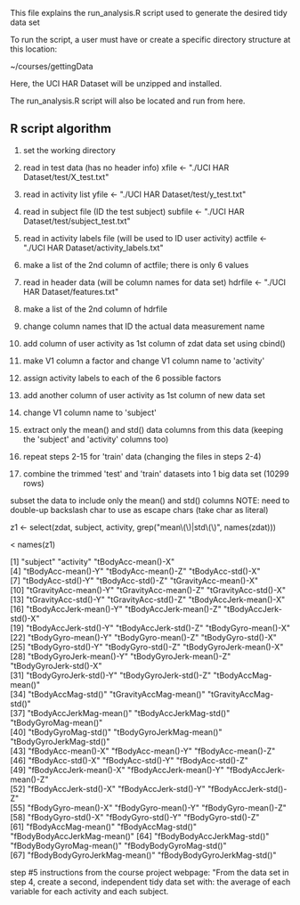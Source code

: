 This file explains the run_analysis.R script used to generate the desired tidy data set

To run the script, a user must have or create a specific directory structure at this location:

~/courses/gettingData

Here, the UCI HAR Dataset will be unzipped and installed.

The run_analysis.R script will also be located and run from here.

R script algorithm
--------------------
1) set the working directory

2) read in test data (has no header info)
xfile <- "./UCI HAR Dataset/test/X_test.txt"

3) read in activity list
yfile <- "./UCI HAR Dataset/test/y_test.txt"

4) read in subject file (ID the test subject)
subfile <- "./UCI HAR Dataset/test/subject_test.txt"

5) read in activity labels file (will be used to ID user activity)
actfile <- "./UCI HAR Dataset/activity_labels.txt"

6) make a list of the 2nd column of actfile; there is only 6 values

7) read in header data (will be column names for data set)
hdrfile <- "./UCI HAR Dataset/features.txt"

8) make a list of the 2nd column of hdrfile

9) change column names that ID the actual data measurement name

10) add column of user activity as 1st column of zdat data set using cbind()

11) make V1 column a factor and change V1 column name to 'activity'

12) assign activity labels to each of the 6 possible factors

13) add another column of user activity as 1st column of new data set

14) change V1 column name to 'subject'

15) extract only the mean() and std() data columns from this data (keeping the 'subject' and 'activity' columns too)

16) repeat steps 2-15 for 'train' data (changing the files in steps 2-4)

16) combine the trimmed 'test' and 'train' datasets into 1 big data set (10299 rows)


subset the data to include only the mean() and std() columns
NOTE: need to double-up backslash char to use as escape chars (take char as literal)

z1 <- select(zdat, subject, activity, grep("mean\\(\\)|std\\(\\)", names(zdat)))

< names(z1)

 [1] "subject"                     "activity"                    "tBodyAcc-mean()-X"          
 [4] "tBodyAcc-mean()-Y"           "tBodyAcc-mean()-Z"           "tBodyAcc-std()-X"           
 [7] "tBodyAcc-std()-Y"            "tBodyAcc-std()-Z"            "tGravityAcc-mean()-X"       
[10] "tGravityAcc-mean()-Y"        "tGravityAcc-mean()-Z"        "tGravityAcc-std()-X"        
[13] "tGravityAcc-std()-Y"         "tGravityAcc-std()-Z"         "tBodyAccJerk-mean()-X"      
[16] "tBodyAccJerk-mean()-Y"       "tBodyAccJerk-mean()-Z"       "tBodyAccJerk-std()-X"       
[19] "tBodyAccJerk-std()-Y"        "tBodyAccJerk-std()-Z"        "tBodyGyro-mean()-X"         
[22] "tBodyGyro-mean()-Y"          "tBodyGyro-mean()-Z"          "tBodyGyro-std()-X"          
[25] "tBodyGyro-std()-Y"           "tBodyGyro-std()-Z"           "tBodyGyroJerk-mean()-X"     
[28] "tBodyGyroJerk-mean()-Y"      "tBodyGyroJerk-mean()-Z"      "tBodyGyroJerk-std()-X"      
[31] "tBodyGyroJerk-std()-Y"       "tBodyGyroJerk-std()-Z"       "tBodyAccMag-mean()"         
[34] "tBodyAccMag-std()"           "tGravityAccMag-mean()"       "tGravityAccMag-std()"       
[37] "tBodyAccJerkMag-mean()"      "tBodyAccJerkMag-std()"       "tBodyGyroMag-mean()"        
[40] "tBodyGyroMag-std()"          "tBodyGyroJerkMag-mean()"     "tBodyGyroJerkMag-std()"     
[43] "fBodyAcc-mean()-X"           "fBodyAcc-mean()-Y"           "fBodyAcc-mean()-Z"          
[46] "fBodyAcc-std()-X"            "fBodyAcc-std()-Y"            "fBodyAcc-std()-Z"           
[49] "fBodyAccJerk-mean()-X"       "fBodyAccJerk-mean()-Y"       "fBodyAccJerk-mean()-Z"      
[52] "fBodyAccJerk-std()-X"        "fBodyAccJerk-std()-Y"        "fBodyAccJerk-std()-Z"       
[55] "fBodyGyro-mean()-X"          "fBodyGyro-mean()-Y"          "fBodyGyro-mean()-Z"         
[58] "fBodyGyro-std()-X"           "fBodyGyro-std()-Y"           "fBodyGyro-std()-Z"          
[61] "fBodyAccMag-mean()"          "fBodyAccMag-std()"           "fBodyBodyAccJerkMag-mean()" 
[64] "fBodyBodyAccJerkMag-std()"   "fBodyBodyGyroMag-mean()"     "fBodyBodyGyroMag-std()"     
[67] "fBodyBodyGyroJerkMag-mean()" "fBodyBodyGyroJerkMag-std()" 

step #5 instructions from the course project webpage:
"From the data set in step 4, 
create a second, independent tidy data set with: 
the average of each variable for each activity and each subject.
